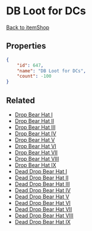# DB Loot for DCs

<no description available>

[Back to itemShop](../item-shops.md)

## Properties

```json
{
    "id": 647,
    "name": "DB Loot for DCs",
    "count": -100
}
```

## Related

- [Drop Bear Hat I](../items/19253-drop-bear-hat-i.md)
- [Drop Bear Hat II](../items/19254-drop-bear-hat-ii.md)
- [Drop Bear Hat III](../items/19255-drop-bear-hat-iii.md)
- [Drop Bear Hat IV](../items/19256-drop-bear-hat-iv.md)
- [Drop Bear Hat V](../items/19257-drop-bear-hat-v.md)
- [Drop Bear Hat VI](../items/19258-drop-bear-hat-vi.md)
- [Drop Bear Hat VII](../items/19259-drop-bear-hat-vii.md)
- [Drop Bear Hat VIII](../items/19260-drop-bear-hat-viii.md)
- [Drop Bear Hat IX](../items/19261-drop-bear-hat-ix.md)
- [Dead Drop Bear Hat I](../items/19262-dead-drop-bear-hat-i.md)
- [Dead Drop Bear Hat II](../items/19263-dead-drop-bear-hat-ii.md)
- [Dead Drop Bear Hat III](../items/19264-dead-drop-bear-hat-iii.md)
- [Dead Drop Bear Hat IV](../items/19265-dead-drop-bear-hat-iv.md)
- [Dead Drop Bear Hat V](../items/19266-dead-drop-bear-hat-v.md)
- [Dead Drop Bear Hat VI](../items/19267-dead-drop-bear-hat-vi.md)
- [Dead Drop Bear Hat VII](../items/19268-dead-drop-bear-hat-vii.md)
- [Dead Drop Bear Hat VIII](../items/19269-dead-drop-bear-hat-viii.md)
- [Dead Drop Bear Hat IX](../items/19270-dead-drop-bear-hat-ix.md)

